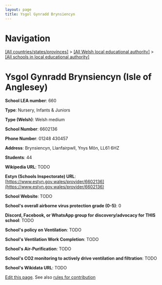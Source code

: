 ```yaml
---
layout: page
title: Ysgol Gynradd Brynsiencyn
---
```

# Navigation

[[All countries/states/provinces]](../../..) > [[All Welsh local educational authority]](../..) > [[All schools in local educational authority]](..)

# Ysgol Gynradd Brynsiencyn (Isle of Anglesey)

**School LEA number**: 660

**Type**: Nursery, Infants & Juniors

**Type (Welsh)**: Welsh medium

**School Number**: 6602136

**Phone Number**: 01248 430457

**Address**: Brynsiencyn, Llanfairpwll, Ynys Môn, LL61 6HZ

**Students**: 44

**Wikipedia URL**: TODO

**Estyn (Schools Inspectorate) URL**: [https://www.estyn.gov.wales/provider/6602136](https://www.estyn.gov.wales/provider/6602136)

**School Website**: TODO

**School's overall airborne virus protection grade (0-5)**: 0

**Discord, Facebook, or WhatsApp group for discovery/advocacy for THIS school**: TODO

**School's policy on Ventilation**: TODO

**School's Ventilation Work Completion**: TODO

**School's Air-Purification**: TODO

**School's CO2 monitoring to actively drive ventilation and filtration**: TODO

**School's Wikidata URL**: TODO




[Edit this page](https://github.com/ventilate-schools/Wales/edit/prif/./Isle_of_Anglesey/Ysgol_Gynradd_Brynsiencyn.md). See also [rules for contribution](../../../contribution-rules/)